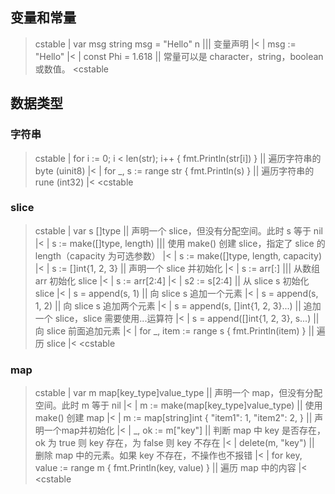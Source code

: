 ## 变量和常量

>cstable
>| var msg string
msg = "Hello" n       ||| 变量声明 |<
>| msg := "Hello"     |<
>| const Phi = 1.618  || 常量可以是 character，string，boolean 或数值。
<cstable

## 数据类型

### 字符串

>cstable
>| for i := 0; i < len(str); i++ {
    fmt.Println(str[i])
} || 遍历字符串的 byte (uinit8) |<
>| for _, s := range str {
    fmt.Println(s)
} || 遍历字符串的 rune (int32) |<
<cstable

### slice

>cstable
>| var s []type                         || 声明一个 slice，但没有分配空间。此时 s 等于 nil |<
>| s := make([]type, length)            ||| 使用 make() 创建 slice，指定了 slice 的 length（capacity 为可选参数）  |<
>| s := make([]type, length, capacity)  |<
>| s := []int{1, 2, 3}                  || 声明一个 slice 并初始化 |<
>| s := arr[:]                          ||| 从数组 arr 初始化 slice |<
>| s := arr[2:4]                        |<
>| s2 := s[2:4]                         || 从 slice s 初始化 slice |<
>| s = append(s, 1)                     || 向 slice s 追加一个元素 |<
>| s = append(s, 1, 2)                  || 向 slice s 追加两个元素 |<
>| s = append(s, []int{1, 2, 3}...)     || 追加一个 slice，slice 需要使用...运算符 |<
>| s = append([]int{1, 2, 3}, s...)     || 向 slice 前面追加元素 |<
>| for _, item := range s {
	fmt.Println(item)
} || 遍历 slice |<
<cstable

### map

>cstable
>| var m map[key_type]value_type       || 声明一个 map，但没有分配空间。此时 m 等于 nil |<
>| m := make(map[key_type]value_type)  || 使用 make() 创建 map  |<
>| m := map[string]int {
    "item1": 1,
    "item2": 2,
}                    || 声明一个map并初始化 |<
>| _, ok := m["key"] || 判断 map 中 key 是否存在，ok 为 true 则 key 存在，为 false 则 key 不存在 |<
>| delete(m, "key")  || 删除 map 中的元素。如果 key 不存在，不操作也不报错 |<
>| for key, value := range m {
    fmt.Println(key, value)
}                    || 遍历 map 中的内容 |<
<cstable